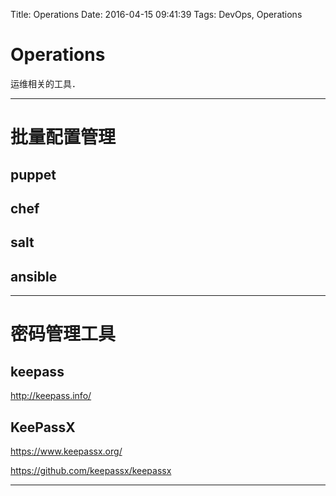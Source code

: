 Title: Operations
Date: 2016-04-15 09:41:39
Tags: DevOps, Operations



# Operations

运维相关的工具．

***

# 批量配置管理

## puppet

## chef

## salt

## ansible

***

# 密码管理工具

## keepass

<http://keepass.info/>

## KeePassX

<https://www.keepassx.org/>

<https://github.com/keepassx/keepassx>

***

